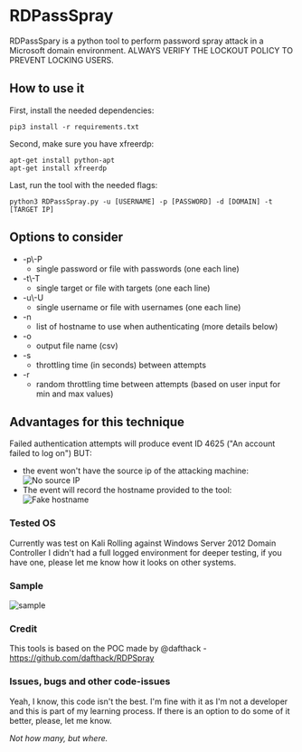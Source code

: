# RDPassSpray

RDPassSpary is a python tool to perform password spray attack in a Microsoft domain environment.
ALWAYS VERIFY THE LOCKOUT POLICY TO PREVENT LOCKING USERS.

## How to use it
First, install the needed dependencies:
```
pip3 install -r requirements.txt
```
Second, make sure you have xfreerdp:
```
apt-get install python-apt
apt-get install xfreerdp
````
Last, run the tool with the needed flags:
```
python3 RDPassSpray.py -u [USERNAME] -p [PASSWORD] -d [DOMAIN] -t [TARGET IP]
```

## Options to consider
* -p\\-P
  * single password or file with passwords (one each line)
* -t\\-T
  * single target or file with targets (one each line)
* -u\\-U
  * single username or file with usernames (one each line)  
* -n
  * list of hostname to use when authenticating (more details below)
* -o
  * output file name (csv)
* -s
  * throttling time (in seconds) between attempts
* -r
  * random throttling time between attempts (based on user input for min and max values)
 
 
## Advantages for this technique
Failed authentication attempts will produce event ID 4625 ("An account failed to log on") BUT:
* the event won't have the source ip of the attacking machine:
![No source IP](https://github.com/xFreed0m/RDPassSpray/blob/master/no_src_ip.png)
* The event will record the hostname provided to the tool:
![Fake hostname](https://github.com/xFreed0m/RDPassSpray/raw/master/fake_hostname.png)

### Tested OS
Currently was test on Kali Rolling against Windows Server 2012 Domain Controller
I didn't had a full logged environment for deeper testing, if you have one, please let me know how it looks on other systems.

### Sample
![sample](https://github.com/xFreed0m/RDPassSpray/blob/master/sample.png)

### Credit
This tools is based on the POC made by @dafthack - https://github.com/dafthack/RDPSpray

### Issues, bugs and other code-issues
Yeah, I know, this code isn't the best. I'm fine with it as I'm not a developer and this is part of my learning process.
If there is an option to do some of it better, please, let me know.

_Not how many, but where._
